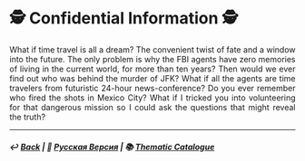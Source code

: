 # 🕵️ Confidential Information 🕵️
<p align="justify">What if time travel is all a dream? The convenient twist of fate and a window into the future. The only problem is why the FBI agents have zero memories of living in the current world, for more than ten years? Then would we ever find out who was behind the murder of JFK? What if all the agents are time travelers from futuristic 24-hour news-conference? Do you ever remember who fired the shots in Mexico City? What if I tricked you into volunteering for that dangerous mission so I could ask the questions that might reveal the truth?</p>

***

##### ↩️ [Back](index.md) | 🌻 [Русская Версия](confidential-2.md) | 📚 [Thematic Catalogue](index_t.md)

